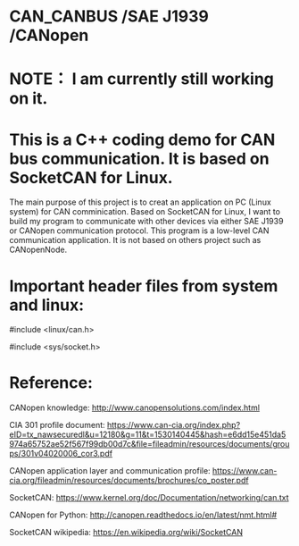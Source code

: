 # CAN_CANBUS /SAE J1939 /CANopen
# NOTE： I am currently still working on it. 

# This is a C++ coding demo for CAN bus communication. It is based on SocketCAN for Linux.
The main purpose of this project is to creat an application on PC (Linux system) for CAN comminication. Based on SocketCAN for Linux, I want to build my program to communicate with other devices via either SAE J1939 or CANopen communication protocol. This program is a low-level CAN communication application. It is not based on others project such as CANopenNode.

# Important header files from system and linux:

#include <linux/can.h>

#include <sys/socket.h>

# Reference:

CANopen knowledge: http://www.canopensolutions.com/index.html

CIA 301 profile document: https://www.can-cia.org/index.php?eID=tx_nawsecuredl&u=12180&g=11&t=1530140445&hash=e6dd15e451da5974a65752ae52f567f99db00d7c&file=fileadmin/resources/documents/groups/301v04020006_cor3.pdf

CANopen application layer and communication profile: https://www.can-cia.org/fileadmin/resources/documents/brochures/co_poster.pdf


SocketCAN: https://www.kernel.org/doc/Documentation/networking/can.txt

CANopen for Python: http://canopen.readthedocs.io/en/latest/nmt.html# 

SocketCAN wikipedia: https://en.wikipedia.org/wiki/SocketCAN

